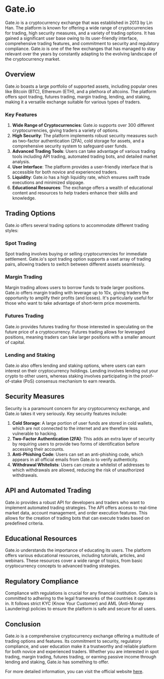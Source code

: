 # Gate.io

Gate.io is a cryptocurrency exchange that was established in 2013 by Lin Han. The platform is known for offering a wide range of cryptocurrencies for trading, high security measures, and a variety of trading options. It has gained a significant user base owing to its user-friendly interface, comprehensive trading features, and commitment to security and regulatory compliance. Gate.io is one of the few exchanges that has managed to stay relevant over the years by constantly adapting to the evolving landscape of the cryptocurrency market.

## Overview

Gate.io boasts a large portfolio of supported assets, including popular ones like Bitcoin (BTC), Ethereum (ETH), and a plethora of altcoins. The platform offers spot trading, futures trading, margin trading, lending, and staking, making it a versatile exchange suitable for various types of traders.

### Key Features

1. **Wide Range of Cryptocurrencies**: Gate.io supports over 300 different cryptocurrencies, giving traders a variety of options.
2. **High Security**: The platform implements robust security measures such as two-factor authentication (2FA), cold storage for assets, and a comprehensive security system to safeguard user funds.
3. **Advanced Trading Tools**: Users can take advantage of various trading tools including API trading, automated trading bots, and detailed market analysis.
4. **User Interface**: The platform provides a user-friendly interface that is accessible for both novice and experienced traders.
5. **Liquidity**: Gate.io has a high liquidity rate, which ensures swift trade executions and minimized slippage.
6. **Educational Resources**: The exchange offers a wealth of educational content and resources to help traders enhance their skills and knowledge.

## Trading Options

Gate.io offers several trading options to accommodate different trading styles:

### Spot Trading

Spot trading involves buying or selling cryptocurrencies for immediate settlement. Gate.io's spot trading option supports a vast array of trading pairs, allowing traders to switch between different assets seamlessly.

### Margin Trading

Margin trading allows users to borrow funds to trade larger positions. Gate.io offers margin trading with leverage up to 10x, giving traders the opportunity to amplify their profits (and losses). It's particularly useful for those who want to take advantage of short-term price movements.

### Futures Trading

Gate.io provides futures trading for those interested in speculating on the future price of a cryptocurrency. Futures trading allows for leveraged positions, meaning traders can take larger positions with a smaller amount of capital.

### Lending and Staking

Gate.io also offers lending and staking options, where users can earn interest on their cryptocurrency holdings. Lending involves lending out your crypto to other users, whereas staking involves participating in the proof-of-stake (PoS) consensus mechanism to earn rewards.

## Security Measures

Security is a paramount concern for any cryptocurrency exchange, and Gate.io takes it very seriously. Key security features include:

1. **Cold Storage**: A large portion of user funds are stored in cold wallets, which are not connected to the internet and are therefore less vulnerable to hacking.
2. **Two-Factor Authentication (2FA)**: This adds an extra layer of security by requiring users to provide two forms of identification before accessing their accounts.
3. **Anti-Phishing Code**: Users can set an anti-phishing code, which appears in all official emails from Gate.io to verify authenticity.
4. **Withdrawal Whitelists**: Users can create a whitelist of addresses to which withdrawals are allowed, reducing the risk of unauthorized withdrawals.

## API and Automated Trading

Gate.io provides a robust API for developers and traders who want to implement automated trading strategies. The API offers access to real-time market data, account management, and order execution features. This allows for the creation of trading bots that can execute trades based on predefined criteria.

## Educational Resources

Gate.io understands the importance of educating its users. The platform offers various educational resources, including tutorials, articles, and webinars. These resources cover a wide range of topics, from basic cryptocurrency concepts to advanced trading strategies.

## Regulatory Compliance

Compliance with regulations is crucial for any financial institution. Gate.io is committed to adhering to the legal frameworks of the countries it operates in. It follows strict KYC (Know Your Customer) and AML (Anti-Money Laundering) policies to ensure the platform is safe and secure for all users.

## Conclusion

Gate.io is a comprehensive cryptocurrency exchange offering a multitude of trading options and features. Its commitment to security, regulatory compliance, and user education make it a trustworthy and reliable platform for both novice and experienced traders. Whether you are interested in spot trading, margin trading, futures trading, or earning passive income through lending and staking, Gate.io has something to offer.

For more detailed information, you can visit the official website [here](https://www.gate.io/).